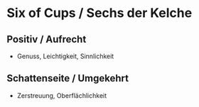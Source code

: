 # Six of Cups / Sechs der Kelche

## Positiv / Aufrecht

- Genuss, Leichtigkeit, Sinnlichkeit

## Schattenseite / Umgekehrt

- Zerstreuung, Oberflächlichkeit
